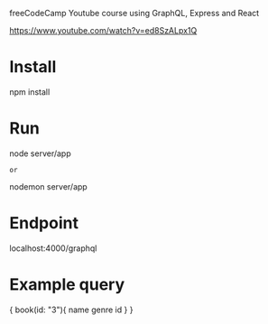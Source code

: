 freeCodeCamp Youtube course using GraphQL, Express and React

https://www.youtube.com/watch?v=ed8SzALpx1Q

# Install
npm install

# Run
node server/app

    or

nodemon server/app

# Endpoint
localhost:4000/graphql


# Example query
{
  book(id: "3"){
    name
    genre
    id
  }
}